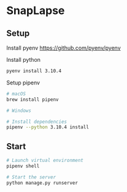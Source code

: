 # SnapLapse

## Setup
Install pyenv
https://github.com/pyenv/pyenv

Install python
```sh
pyenv install 3.10.4
```

Setup pipenv
```sh
# macOS
brew install pipenv

# Windows

# Install dependencies
pipenv --python 3.10.4 install
```

## Start
```sh
# Launch virtual environment
pipenv shell

# Start the server
python manage.py runserver
```
